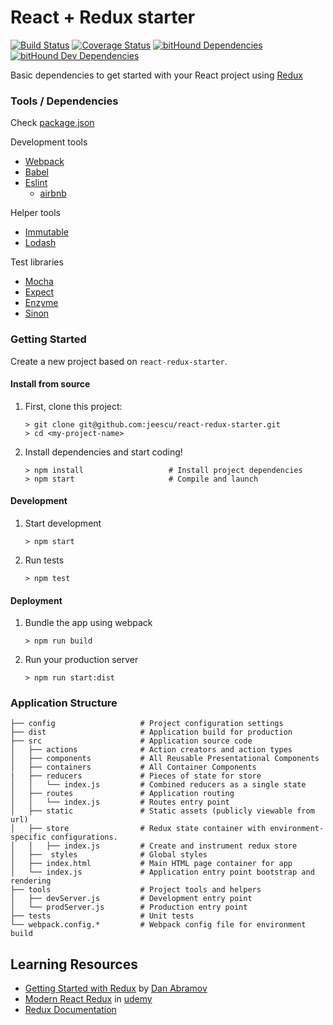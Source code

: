 # React + Redux starter

[![Build Status](https://travis-ci.org/jeescu/react-redux-starter.svg?branch=master)](https://travis-ci.org/jeescu/react-redux-starter)
[![Coverage Status](https://coveralls.io/repos/github/jeescu/react-redux-starter/badge.svg?branch=master)](https://coveralls.io/github/jeescu/react-redux-starter?branch=master)
[![bitHound Dependencies](https://www.bithound.io/github/jeescu/react-redux-starter/badges/dependencies.svg)](https://www.bithound.io/github/jeescu/react-redux-starter/master/dependencies/npm)
[![bitHound Dev Dependencies](https://www.bithound.io/github/jeescu/react-redux-starter/badges/devDependencies.svg)](https://www.bithound.io/github/jeescu/react-redux-starter/master/dependencies/npm)

Basic dependencies to get started with your React project using [Redux](http://redux.js.org/)

### Tools / Dependencies

Check [package.json](https://github.com/jeescu/react-redux-starter/blob/master/package.json)

Development tools
* [Webpack](https://webpack.github.io/)
* [Babel](https://babeljs.io/)
* [Eslint](http://eslint.org/docs/user-guide/getting-started)
	- [airbnb](https://github.com/airbnb/javascript)

Helper tools
* [Immutable](https://github.com/facebook/immutable-js)
* [Lodash](https://github.com/lodash/lodash)

Test libraries
* [Mocha](https://mochajs.org/)
* [Expect](https://github.com/mjackson/expect)
* [Enzyme](https://github.com/airbnb/enzyme)
* [Sinon](http://sinonjs.org/)

### Getting Started

Create a new project based on `react-redux-starter`.

#### Install from source

1. First, clone this project:

	```
	> git clone git@github.com:jeescu/react-redux-starter.git
	> cd <my-project-name>
	```

2. Install dependencies and start coding!

	```
	> npm install                   # Install project dependencies
	> npm start                     # Compile and launch
	```

#### Development

1. Start development

	```
	> npm start
	```
2. Run tests

	```
	> npm test
	```

#### Deployment

1. Bundle the app using webpack

	```
	> npm run build
	```

2. Run your production server

	```
	> npm run start:dist
	```
	
### Application Structure

```
├── config                   # Project configuration settings
├── dist                     # Application build for production
├── src                      # Application source code
│   ├── actions              # Action creators and action types
│   ├── components           # All Reusable Presentational Components
│   ├── containers           # All Container Components
|   ├── reducers             # Pieces of state for store
│   │   └── index.js         # Combined reducers as a single state
│   ├── routes               # Application routing
│   │   └── index.js         # Routes entry point
│   ├── static               # Static assets (publicly viewable from url)
│   ├── store                # Redux state container with environment-specific configurations.
│   │   ├── index.js         # Create and instrument redux store
│   ├──  styles              # Global styles
│   ├── index.html           # Main HTML page container for app
│   └── index.js             # Application entry point bootstrap and rendering
├── tools                    # Project tools and helpers
│   ├── devServer.js         # Development entry point
│   └── prodServer.js        # Production entry point
├── tests                    # Unit tests
└── webpack.config.*         # Webpack config file for environment build
```

## Learning Resources

* [Getting Started with Redux](https://egghead.io/courses/getting-started-with-redux) by [Dan Abramov](https://github.com/gaearon)
* [Modern React Redux](https://www.udemy.com/react-redux/learn/v4/overview) in [udemy](https://www.udemy.com)
* [Redux Documentation](http://redux.js.org/)
